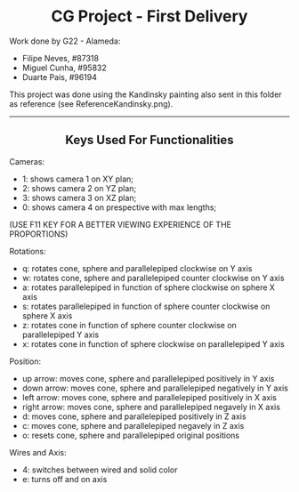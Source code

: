 <h1 align="center">CG Project - First Delivery</h1>

Work done by G22 - Alameda:    
- Filipe Neves, #87318
- Miguel Cunha, #95832
- Duarte Pais, #96194

This project was done using the Kandinsky painting also sent in this folder as reference (see ReferenceKandinsky.png).

--------------------------------

<h2 align="center">Keys Used For Functionalities</h2>

Cameras:
- 1: shows camera 1 on XY plan;
- 2: shows camera 2 on YZ plan;
- 3: shows camera 3 on XZ plan;
- 0: shows camera 4 on prespective with max lengths;

(USE F11 KEY FOR A BETTER VIEWING EXPERIENCE OF THE PROPORTIONS)

Rotations:
- q: rotates cone, sphere and parallelepiped clockwise on Y axis
- w: rotates cone, sphere and parallelepiped counter clockwise on Y axis
- a: rotates parallelepiped in function of sphere clockwise on sphere X axis
- s: rotates parallelepiped in function of sphere counter clockwise on sphere X axis
- z: rotates cone in function of sphere counter clockwise on parallelepiped Y axis
- x: rotates cone in function of sphere clockwise on parallelepiped Y axis

Position:
- up arrow: moves cone, sphere and parallelepiped positively in Y axis
- down arrow: moves cone, sphere and parallelepiped negatively in Y axis
- left arrow: moves cone, sphere and parallelepiped positively in X axis
- right arrow: moves cone, sphere and parallelepiped negavely in X axis
- d: moves cone, sphere and parallelepiped positively in Z axis
- c: moves cone, sphere and parallelepiped negavely in Z axis
- o: resets cone, sphere and parallelepiped original positions

Wires and Axis:
- 4: switches between wired and solid color
- e: turns off and on axis